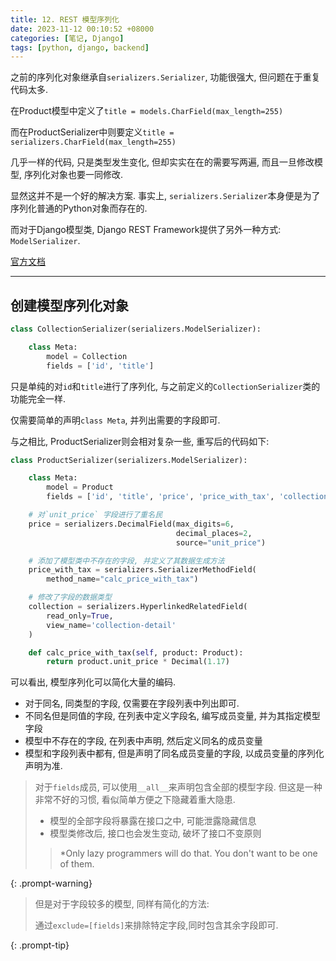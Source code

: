 ```yaml
---
title: 12. REST 模型序列化
date: 2023-11-12 00:10:52 +08000
categories: [笔记, Django]
tags: [python, django, backend]
---
```


之前的序列化对象继承自`serializers.Serializer`, 功能很强大, 但问题在于重复代码太多.

在Product模型中定义了`title = models.CharField(max_length=255)`

而在ProductSerializer中则要定义`title = serializers.CharField(max_length=255)`

几乎一样的代码, 只是类型发生变化, 但却实实在在的需要写两遍, 而且一旦修改模型, 序列化对象也要一同修改.

显然这并不是一个好的解决方案. 事实上, `serializers.Serializer`本身便是为了序列化普通的Python对象而存在的.

而对于Django模型类, Django REST Framework提供了另外一种方式: `ModelSerializer`.

[官方文档](https://www.django-rest-framework.org/api-guide/serializers/#modelserializer)

---

## 创建模型序列化对象

```python
class CollectionSerializer(serializers.ModelSerializer):

    class Meta:
        model = Collection
        fields = ['id', 'title']
```

只是单纯的对`id`和`title`进行了序列化, 与之前定义的`CollectionSerializer`类的功能完全一样.

仅需要简单的声明`class Meta`, 并列出需要的字段即可.

与之相比, ProductSerializer则会相对复杂一些, 重写后的代码如下:

```python
class ProductSerializer(serializers.ModelSerializer):

    class Meta:
        model = Product
        fields = ['id', 'title', 'price', 'price_with_tax', 'collection']

    # 对`unit_price` 字段进行了重名民
    price = serializers.DecimalField(max_digits=6,
                                     decimal_places=2,
                                     source="unit_price")

    # 添加了模型类中不存在的字段, 并定义了其数据生成方法
    price_with_tax = serializers.SerializerMethodField(
        method_name="calc_price_with_tax")

    # 修改了字段的数据类型
    collection = serializers.HyperlinkedRelatedField(
        read_only=True,
        view_name='collection-detail'
    )

    def calc_price_with_tax(self, product: Product):
        return product.unit_price * Decimal(1.17)

```

可以看出, 模型序列化可以简化大量的编码.

* 对于同名, 同类型的字段, 仅需要在字段列表中列出即可.
* 不同名但是同值的字段, 在列表中定义字段名, 编写成员变量, 并为其指定模型字段
* 模型中不存在的字段, 在列表中声明, 然后定义同名的成员变量
* 模型和字段列表中都有, 但是声明了同名成员变量的字段, 以成员变量的序列化声明为准.

> 对于`fields`成员, 可以使用`__all__`来声明包含全部的模型字段.
> 但这是一种非常不好的习惯, 看似简单方便之下隐藏着重大隐患.
>
> * 模型的全部字段将暴露在接口之中, 可能泄露隐藏信息
> * 模型类修改后, 接口也会发生变动, 破坏了接口不变原则
>
> > *Only lazy programmers will do that. You don't want to be one of them.
>
{: .prompt-warning}

> 但是对于字段较多的模型, 同样有简化的方法:
>
> 通过`exclude=[fields]`来排除特定字段,同时包含其余字段即可.
>
{: .prompt-tip}
